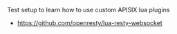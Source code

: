 Test setup to learn how to use custom APISIX lua plugins

- https://github.com/openresty/lua-resty-websocket
